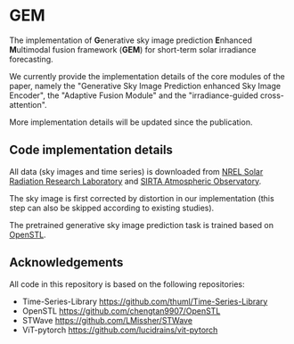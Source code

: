# GEM
The implementation of **G**enerative sky image prediction **E**nhanced **M**ultimodal fusion framework (**GEM**) for short-term solar irradiance forecasting.

We currently provide the implementation details of the core modules of the paper, namely the "Generative Sky Image Prediction enhanced Sky Image Encoder", the "Adaptive Fusion Module" and the "irradiance-guided cross-attention".

More implementation details will be updated since the publication.

## Code implementation details

All data (sky images and time series) is downloaded from [NREL Solar Radiation Research Laboratory](https://midcdmz.nrel.gov/apps/sitehome.pl?site=BMS#DOI) and [SIRTA Atmospheric Observatory](https://sirta.ipsl.polytechnique.fr/).

The sky image is first corrected by distortion in our implementation (this step can also be skipped according to existing studies).

The pretrained generative sky image prediction task is trained based on [OpenSTL](https://github.com/chengtan9907/OpenSTL).

## Acknowledgements

All code in this repository is based on the following repositories:

- Time-Series-Library https://github.com/thuml/Time-Series-Library
- OpenSTL https://github.com/chengtan9907/OpenSTL
- STWave https://github.com/LMissher/STWave
- ViT-pytorch https://github.com/lucidrains/vit-pytorch

